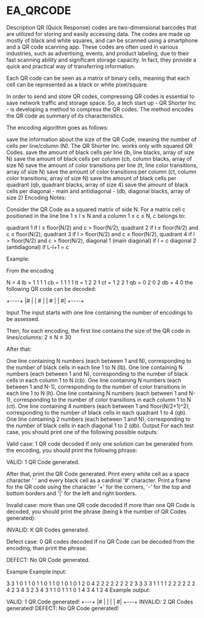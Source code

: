 # EA_QRCODE

Description
QR (Quick Response) codes are two-dimensional barcodes that are utilized for storing and easily accessing data. The codes are made up mostly of black and white squares, and can be scanned using a smartphone and a QR code scanning app. These codes are often used in various industries, such as advertising, events, and product labeling, due to their fast scanning ability and significant storage capacity. In fact, they provide a quick and practical way of transferring information.

Each QR code can be seen as a matrix of binary cells, meaning that each cell can be represented as a black or white pixel/square.

In order to send and store QR codes, compressing QR codes is essential to save network traffic and storage space. So, a tech start up - QR Shorter Inc - is developing a method to compress the QR codes. The method encodes the QR code as summary of its characteristics.

The encoding algorithm goes as follows:

save the information about the size of the QR Code, meaning the number of cells per line/column (N). The QR Shorter Inc. works only with squared QR Codes.
save the amount of black cells per line (lb, line blacks, array of size N)
save the amount of black cells per column (cb, column blacks, array of size N)
save the amount of color transitions per line (lt, line color transitions, array of size N)
save the amount of color transitions per column (ct, column color transitions, array of size N)
save the amount of black cells per quadrant (qb, quadrant blacks, array of size 4)
save the amount of black cells per diagonal - main and antidiagonal - (db, diagonal blacks, array of size 2)
Encoding Notes:

Consider the QR Code as a squared matrix of side N. For a matrix cell c positioned in the line line 1 ≤ l ≤ N and a column 1 ≤ c ≤ N, c belongs to:

quadrant 1 if l ≤ floor(N/2) and c > floor(N/2),
quadrant 2 if l ≤ floor(N/2) and c ≤ floor(N/2),
quadrant 3 if l > floor(N/2) and c ≤ floor(N/2),
quadrant 4 if l > floor(N/2) and c > floor(N/2),
diagonal 1 (main diagonal) if l = c
diagonal 2 (antidiagonal) if L-l+1 = c

Example:

From the encoding

N = 4
lb = 1 1 1 1
cb = 1 1 1 1
lt = 1 2 2 1
ct = 1 2 2 1
qb = 0 2 0 2
db = 4 0 
the following QR code can be decoded:

+----+
|#   |
| #  |
|  # |
|   #|
+----+

Input
The input starts with one line containing the number of encodings to be assessed.

Then, for each encoding, the first line contains the size of the QR code in lines/columns: 2 ≤ N ≤ 30

After that:

One line containing N numbers (each between 1 and N), corresponding to the number of black cells in each line 1 to N (lb).
One line containing N numbers (each between 1 and N), corresponding to the number of black cells in each column 1 to N (cb).
One line containing N numbers (each between 1 and N-1), corresponding to the number of color transitions in each line 1 to N (lt).
One line containing N numbers (each between 1 and N-1), corresponding to the number of color transitions in each column 1 to N (ct).
One line containing 4 numbers (each between 1 and floor(N/2+1)^2), corresponding to the number of black cells in each quadrant 1 to 4 (qb).
One line containing 2 numbers (each between 1 and N), corresponding to the number of black cells in each diagonal 1 to 2 (db).
Output
For each test case, you should print one of the following possible outputs:

Valid case: 1 QR code decoded
If only one solution can be generated from the encoding, you should print the following phrase:

VALID: 1 QR Code generated.

After that, print the QR Code generated. Print every white cell as a space character ' ' and every black cell as a cardinal '#' character. Print a frame for the QR code using the character '+' for the corners, '-' for the top and bottom borders and '|' for the left and right borders.

Invalid case: more than one QR code decoded
If more than one QR Code is decoded, you should print the phrase (being k the number of QR Codes generated):

INVALID: K QR Codes generated.

Defect case: 0 QR codes decoded
If no QR Code can be decoded from the encoding, than print the phrase:

DEFECT: No QR Code generated.

Example
Example input:

3
3
1 0 1 
1 0 1 
1 0 1 
1 0 1 
0 1 0 1 
2 0 
4
2 2 2 2
2 2 2 2
3 3 3 3
1 1 1 1
2 2 2 2
2 2
4
2 3 4 3 
2 3 4 3 
1 1 0 1 
1 1 0 1 
4 3 4 1 
2 4 
Example output:

VALID: 1 QR Code generated!
+---+
|#  |
|   |
|  #|
+---+
INVALID: 2 QR Codes generated!
DEFECT: No QR Code generated!